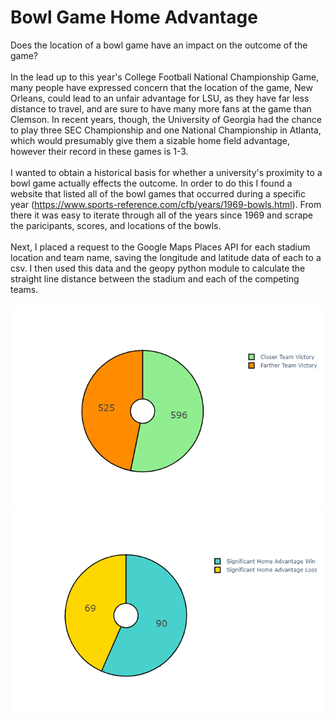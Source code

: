 # Bowl Game Home Advantage
Does the location of a bowl game have an impact on the outcome of the game?
\
\
In the lead up to this year's College Football National Championship Game, many people have expressed concern that the location of the game, New Orleans, could lead to an unfair advantage for LSU, as they have far less distance to travel, and are sure to have many more fans at the game than Clemson. In recent years, though, the University of Georgia had the chance to play three SEC Championship and one National Championship in Atlanta, which would presumably give them a sizable home field advantage, however their record in these games is 1-3. \
\
I wanted to obtain a historical basis for whether a university's proximity to a bowl game actually effects the outcome. In order to do this I found a website that listed all of the bowl games that occurred during a specific year (https://www.sports-reference.com/cfb/years/1969-bowls.html). From there it was easy to iterate through all of the years since 1969 and scrape the paricipants, scores, and locations of the bowls.
\
\
Next, I placed a request to the Google Maps Places API for each stadium location and team name, saving the longitude and latitude data of each to a csv. I then used this data and the geopy python module to calculate the straight line distance between the stadium and each of the competing teams.
\
\
![Graph1](winner.png)
![Graph2](significant.png)
